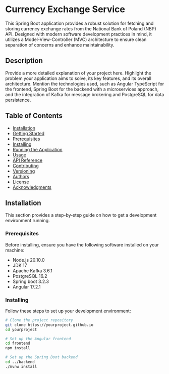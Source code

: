 # Currency Exchange Service
This Spring Boot application provides a robust solution for fetching and storing currency exchange rates from the National Bank of Poland (NBP) API. Designed with modern software development practices in mind, it utilizes a Model-View-Controller (MVC) architecture to ensure clean separation of concerns and enhance maintainability.

## Description

Provide a more detailed explanation of your project here. Highlight the problem your application aims to solve, its key features, and its overall architecture. Mention the technologies used, such as Angular TypeScript for the frontend, Spring Boot for the backend with a microservices approach, and the integration of Kafka for message brokering and PostgreSQL for data persistence.

## Table of Contents

- [Installation](#installation)
- [Getting Started](#getting-started)
- [Prerequisites](#prerequisites)
- [Installing](#installing)
- [Running the Application](#running-the-application)
- [Usage](#usage)
- [API Reference](#api-reference)
- [Contributing](#contributing)
- [Versioning](#versioning)
- [Authors](#authors)
- [License](#license)
- [Acknowledgments](#acknowledgments)

## Installation

This section provides a step-by-step guide on how to get a development environment running.

### Prerequisites

Before installing, ensure you have the following software installed on your machine:

- Node.js 20.10.0
- JDK 17
- Apache Kafka 3.6.1
- PostgreSQL 16.2
- Spring boot 3.2.3
- Angular 17.2.1

### Installing

Follow these steps to set up your development environment:

```bash
# Clone the project repository
git clone https://yourproject.github.io
cd yourproject

# Set up the Angular frontend
cd frontend
npm install

# Set up the Spring Boot backend
cd ../backend
./mvnw install

